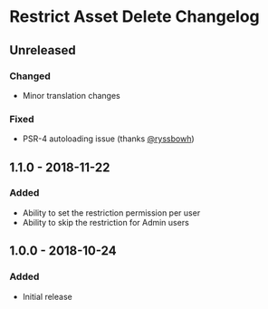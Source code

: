 # Restrict Asset Delete Changelog

## Unreleased
### Changed
- Minor translation changes
### Fixed
- PSR-4 autoloading issue (thanks [@ryssbowh](https://github.com/ryssbowh))

## 1.1.0 - 2018-11-22
### Added
- Ability to set the restriction permission per user
- Ability to skip the restriction for Admin users

## 1.0.0 - 2018-10-24
### Added
- Initial release
